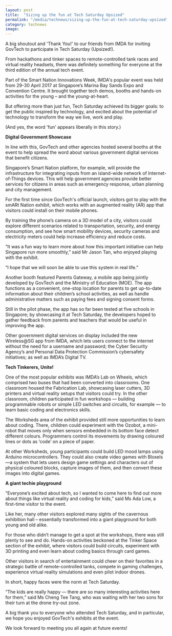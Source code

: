 ```yaml
---
layout: post
title:  "Sizing up the fun at Tech Saturday Upsized"
permalink: "/media/technews/sizing-up-the-fun-at-tech-saturday-upsized"
category: technews
image: 
---
```


A big shoutout and 'Thank You!' to our friends from IMDA for inviting GovTech to participate in Tech Saturday (Upsized!).

From hackathons and tinker spaces to remote-controlled tank races and virtual reality headsets, there was definitely something for everyone at the third edition of the annual tech event.

Part of the Smart Nation Innovations Week, IMDA's popular event was held from 29-30 April 2017 at Singapore’s Marina Bay Sands Expo and Convention Centre. It brought together tech demos, booths and hands-on activities for the young – and the young-at-heart.

But offering more than just fun, Tech Saturday achieved its bigger goals: to get the public inspired by technology, and excited about the potential of technology to transform the way we live, work and play.

(And yes, the word 'fun' appears liberally in this story.)


**Digital Government Showcase**

In line with this, GovTech and other agencies hosted several booths at the event to help spread the word about various government digital services that benefit citizens.

Singapore’s Smart Nation platform, for example, will provide the infrastructure for integrating inputs from an island-wide network of Internet-of-Things devices. This will help government agencies provide better services for citizens in areas such as emergency response, urban planning and city management.

For the first time since GovTech's official launch, visitors got to play with the smARt Nation exhibit, which works with an augmented reality (AR) app that visitors could install on their mobile phones.

By training the phone’s camera on a 3D model of a city, visitors could explore different scenarios related to transportation, security, and energy consumption, and see how smart mobility devices, security cameras and electricity meters could help increase efficiency and reduce costs.

“It was a fun way to learn more about how this important initiative can help Singapore run more smoothly,” said Mr Jason Tan, who enjoyed playing with the exhibit.

“I hope that we will soon be able to use this system in real life.”

Another booth featured Parents Gateway, a mobile app being jointly developed by GovTech and the Ministry of Education (MOE). The app functions as a convenient, one-stop location for parents to get up-to-date information about their children’s school activities, as well as handle administrative matters such as paying fees and signing consent forms.

Still in the pilot phase, the app has so far been tested at five schools in Singapore; by showcasing it at Tech Saturday, the developers hoped to gather feedback from parents and teachers that would be useful in improving the app.

Other government digital services on display included the new Wireless@SG app from IMDA, which lets users connect to the internet without the need for a username and password; the Cyber Security Agency’s and Personal Data Protection Commission’s cybersafety initiatives; as well as IMDA’s Digital TV.


**Tech Tinkerers, Unite!**

One of the most popular exhibits was IMDA’s Lab on Wheels, which comprised two buses that had been converted into classrooms. One classroom housed the Fabrication Lab, showcasing laser cutters, 3D printers and virtual reality setups that visitors could try. In the other classroom, children participated in fun workshops — building programmable robots or simple LED switches and circuits, for example — to learn basic coding and electronics skills.

The Worksheds area of the exhibit provided still more opportunities to learn about coding. There, children could experiment with the Ozobot, a mini-robot that moves only when sensors embedded in its bottom face detect different colours. Programmers control its movements by drawing coloured lines or dots as ‘code’ on a piece of paper.

At other Worksheds, young participants could build LED mood lamps using Arduino microcontrollers. They could also create video games with Bloxels—a system that lets users design game settings and characters out of physical coloured blocks, capture images of them, and then convert these images into digital games.


**A giant techie playground**

“Everyone’s excited about tech, so I wanted to come here to find out more about things like virtual reality and coding for kids,” said Ms Ada Low, a first-time visitor to the event. 

Like her, many other visitors explored many sights of the cavernous exhibition hall – essentially transformed into a giant playground for both young and old alike.

For those who didn’t manage to get a spot at the workshops, there was still plenty to see and do. Hands-on activities beckoned at the Tinker Space section of the exhibit, where visitors could build circuits, experiment with 3D printing and even learn about coding basics through card games.

Other visitors in search of entertainment could cheer on their favorites in a strategic battle of remote-controlled tanks, compete in gaming challenges, experience virtual reality simulations and even pilot indoor drones.

In short, happy faces were the norm at Tech Saturday.

“The kids are really happy — there are so many interesting activities here for them,” said Ms Cheng Tee Tang, who was waiting with her two sons for their turn at the drone try-out zone.

A big thank you to everyone who attended Tech Saturday, and in particular, we hope you enjoyed GovTech's exhibits at the event.

We look forward to meeting you all again at future events!
